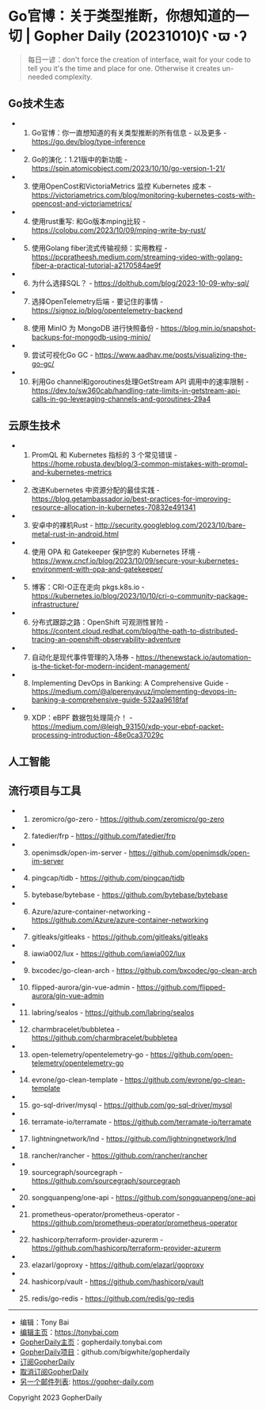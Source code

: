 # Go官博：关于类型推断，你想知道的一切 | Gopher Daily (20231010)ʕ◔ϖ◔ʔ

>每日一谚：don't force the creation of interface, wait for your code to tell you it's the time and place for one. Otherwise it creates un-needed complexity.

## Go技术生态


- 1. Go官博：你一直想知道的有关类型推断的所有信息 - 以及更多 - https://go.dev/blog/type-inference

- 2. Go的演化：1.21版中的新功能 - https://spin.atomicobject.com/2023/10/10/go-version-1-21/

- 3. 使用OpenCost和VictoriaMetrics 监控 Kubernetes 成本 - https://victoriametrics.com/blog/monitoring-kubernetes-costs-with-opencost-and-victoriametrics/

- 4. 使用rust重写: 和Go版本mping比较 - https://colobu.com/2023/10/09/mping-write-by-rust/

- 5. 使用Golang fiber流式传输视频：实用教程 - https://pcpratheesh.medium.com/streaming-video-with-golang-fiber-a-practical-tutorial-a2170584ae9f

- 6. 为什么选择SQL？ - https://dolthub.com/blog/2023-10-09-why-sql/

- 7. 选择OpenTelemetry后端 - 要记住的事情 - https://signoz.io/blog/opentelemetry-backend

- 8. 使用 MinIO 为 MongoDB 进行快照备份 - https://blog.min.io/snapshot-backups-for-mongodb-using-minio/

- 9. 尝试可视化Go GC - https://www.aadhav.me/posts/visualizing-the-go-gc/

- 10. 利用Go channel和goroutines处理GetStream API 调用中的速率限制 - https://dev.to/sw360cab/handling-rate-limits-in-getstream-api-calls-in-go-leveraging-channels-and-goroutines-29a4


## 云原生技术


- 1. PromQL 和 Kubernetes 指标的 3 个常见错误 - https://home.robusta.dev/blog/3-common-mistakes-with-promql-and-kubernetes-metrics

- 2. 改进Kubernetes 中资源分配的最佳实践 - https://blog.getambassador.io/best-practices-for-improving-resource-allocation-in-kubernetes-70832e491341

- 3. 安卓中的裸机Rust - http://security.googleblog.com/2023/10/bare-metal-rust-in-android.html

- 4. 使用 OPA 和 Gatekeeper 保护您的 Kubernetes 环境 - https://www.cncf.io/blog/2023/10/09/secure-your-kubernetes-environment-with-opa-and-gatekeeper/

- 5. 博客：CRI-O正在走向 pkgs.k8s.io - https://kubernetes.io/blog/2023/10/10/cri-o-community-package-infrastructure/

- 6. 分布式跟踪之路：OpenShift 可观测性冒险 - https://content.cloud.redhat.com/blog/the-path-to-distributed-tracing-an-openshift-observability-adventure

- 7. 自动化是现代事件管理的入场券 - https://thenewstack.io/automation-is-the-ticket-for-modern-incident-management/

- 8. Implementing DevOps in Banking: A Comprehensive Guide - https://medium.com/@alperenyavuz/implementing-devops-in-banking-a-comprehensive-guide-532aa9618faf

- 9. XDP：eBPF 数据包处理简介！ - https://medium.com/@leigh_93150/xdp-your-ebpf-packet-processing-introduction-48e0ca37029c


## 人工智能



## 流行项目与工具


- 1. zeromicro/go-zero - https://github.com/zeromicro/go-zero

- 2. fatedier/frp - https://github.com/fatedier/frp

- 3. openimsdk/open-im-server - https://github.com/openimsdk/open-im-server

- 4. pingcap/tidb - https://github.com/pingcap/tidb

- 5. bytebase/bytebase - https://github.com/bytebase/bytebase

- 6. Azure/azure-container-networking - https://github.com/Azure/azure-container-networking

- 7. gitleaks/gitleaks - https://github.com/gitleaks/gitleaks

- 8. iawia002/lux - https://github.com/iawia002/lux

- 9. bxcodec/go-clean-arch - https://github.com/bxcodec/go-clean-arch

- 10. flipped-aurora/gin-vue-admin - https://github.com/flipped-aurora/gin-vue-admin

- 11. labring/sealos - https://github.com/labring/sealos

- 12. charmbracelet/bubbletea - https://github.com/charmbracelet/bubbletea

- 13. open-telemetry/opentelemetry-go - https://github.com/open-telemetry/opentelemetry-go

- 14. evrone/go-clean-template - https://github.com/evrone/go-clean-template

- 15. go-sql-driver/mysql - https://github.com/go-sql-driver/mysql

- 16. terramate-io/terramate - https://github.com/terramate-io/terramate

- 17. lightningnetwork/lnd - https://github.com/lightningnetwork/lnd

- 18. rancher/rancher - https://github.com/rancher/rancher

- 19. sourcegraph/sourcegraph - https://github.com/sourcegraph/sourcegraph

- 20. songquanpeng/one-api - https://github.com/songquanpeng/one-api

- 21. prometheus-operator/prometheus-operator - https://github.com/prometheus-operator/prometheus-operator

- 22. hashicorp/terraform-provider-azurerm - https://github.com/hashicorp/terraform-provider-azurerm

- 23. elazarl/goproxy - https://github.com/elazarl/goproxy

- 24. hashicorp/vault - https://github.com/hashicorp/vault

- 25. redis/go-redis - https://github.com/redis/go-redis


----

- 编辑：Tony Bai
- [编辑主页](https://tonybai.com)：https://tonybai.com
- [GopherDaily主页](https://gopherdaily.tonybai.com)：gopherdaily.tonybai.com
- [GopherDaily项目](https://github.com/bigwhite/gopherdaily)：github.com/bigwhite/gopherdaily
- [订阅GopherDaily](https://gopherdaily.tonybai.com/subscribe)
- [取消订阅GopherDaily](https://gopherdaily.tonybai.com/unsubscribe)
- [另一个邮件列表](https://gopher-daily.com): https://gopher-daily.com

Copyright 2023 GopherDaily
